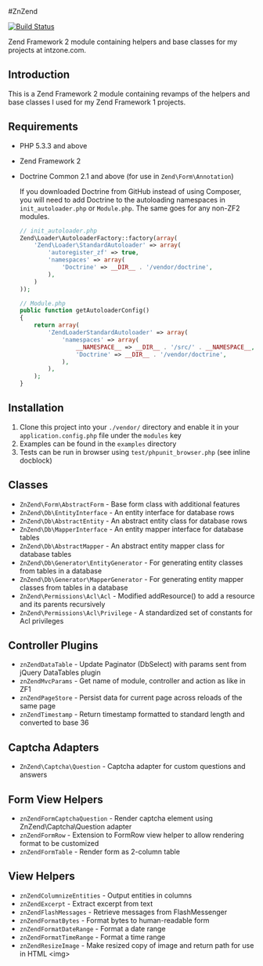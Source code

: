 #ZnZend

[![Build Status](https://secure.travis-ci.org/zionsg/ZnZend.png?branch=master)](https://travis-ci.org/zionsg/ZnZend)

Zend Framework 2 module containing helpers and base classes for my projects at intzone.com.

## Introduction

This is a Zend Framework 2 module containing revamps of
the helpers and base classes I used for my Zend Framework 1 projects.

## Requirements

*   PHP 5.3.3 and above

*   Zend Framework 2

*   Doctrine Common 2.1 and above (for use in `Zend\Form\Annotation`)

    If you downloaded Doctrine from GitHub instead of using Composer, you will need to add Doctrine
    to the autoloading namespaces in `init_autoloader.php` or `Module.php`. The same goes for any non-ZF2 modules.
    ```php
    // init_autoloader.php
    Zend\Loader\AutoloaderFactory::factory(array(
        'Zend\Loader\StandardAutoloader' => array(
            'autoregister_zf' => true,
            'namespaces' => array(
                'Doctrine' => __DIR__ . '/vendor/doctrine',
            ),
        )
    ));

    // Module.php
    public function getAutoloaderConfig()
    {
        return array(
            'ZendLoaderStandardAutoloader' => array(
                'namespaces' => array(
                    __NAMESPACE__ => __DIR__ . '/src/' . __NAMESPACE__,
                    'Doctrine' => __DIR__ . '/vendor/doctrine',
                ),
            ),
        );
    }
    ```

## Installation

1. Clone this project into your `./vendor/` directory and enable it in your
   `application.config.php` file under the `modules` key
2. Examples can be found in the `examples` directory
3. Tests can be run in browser using `test/phpunit_browser.php` (see inline docblock)

## Classes
* `ZnZend\Form\AbstractForm` - Base form class with additional features
* `ZnZend\Db\EntityInterface` - An entity interface for database rows
* `ZnZend\Db\AbstractEntity` - An abstract entity class for database rows
* `ZnZend\Db\MapperInterface` - An entity mapper interface for database tables
* `ZnZend\Db\AbstractMapper` - An abstract entity mapper class for database tables
* `ZnZend\Db\Generator\EntityGenerator` - For generating entity classes from tables in a database
* `ZnZend\Db\Generator\MapperGenerator` - For generating entity mapper classes from tables in a database
* `ZnZend\Permissions\Acl\Acl` - Modified addResource() to add a resource and its parents recursively
* `ZnZend\Permissions\Acl\Privilege` - A standardized set of constants for Acl privileges

## Controller Plugins
* `znZendDataTable` - Update Paginator (DbSelect) with params sent from jQuery DataTables plugin
* `znZendMvcParams` - Get name of module, controller and action as like in ZF1
* `znZendPageStore` - Persist data for current page across reloads of the same page
* `znZendTimestamp` - Return timestamp formatted to standard length and converted to base 36

## Captcha Adapters
* `ZnZend\Captcha\Question` - Captcha adapter for custom questions and answers

## Form View Helpers
* `znZendFormCaptchaQuestion` - Render captcha element using ZnZend\Captcha\Question adapter
* `znZendFormRow` - Extension to FormRow view helper to allow rendering format to be customized
* `znZendFormTable` - Render form as 2-column table

## View Helpers
* `znZendColumnizeEntities` - Output entities in columns
* `znZendExcerpt` - Extract excerpt from text
* `znZendFlashMessages` - Retrieve messages from FlashMessenger
* `znZendFormatBytes` - Format bytes to human-readable form
* `znZendFormatDateRange` - Format a date range
* `znZendFormatTimeRange` - Format a time range
* `znZendResizeImage` - Make resized copy of image and return path for use in HTML &lt;img&gt;

